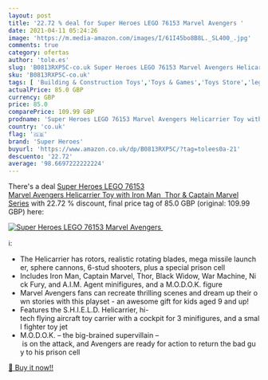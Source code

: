```yaml
---
layout: post
title: '22.72 % deal for Super Heroes LEGO 76153 Marvel Avengers '
date: 2021-04-11 05:24:26
image: 'https://m.media-amazon.com/images/I/61I45bo8B8L._SL400_.jpg'
comments: true
category: ofertas
author: 'tole.es'
slug: 'B0813RXP5C-co.uk Super Heroes LEGO 76153 Marvel Avengers Helicarrier Toy...'
sku: 'B0813RXP5C-co.uk'
tags: [ 'Building & Construction Toys','Toys & Games','Toys Store','lego','super heroes', ]
actualPrice: 85.0 GBP
currency: GBP
price: 85.0
comparePrice: 109.99 GBP
prodname: 'Super Heroes LEGO 76153 Marvel Avengers Helicarrier Toy with Iron Man  Thor & Captain Marvel  Series'
country: 'co.uk'
flag: '🇬🇧'
brand: 'Super Heroes'
buyurl: 'https://www.amazon.co.uk/dp/B0813RXP5C/?tag=tolees0a-21'
descuento: '22.72'
average: '98.6697222222224'
---
```


There's a deal [Super Heroes LEGO 76153 Marvel Avengers Helicarrier Toy with Iron Man  Thor & Captain Marvel  Series](https://www.amazon.co.uk/dp/B0813RXP5C/?tag=tolees0a-21)  with  22.72 % discount, final price tag of  85.0 GBP (original: 109.99 GBP) here:

[![Super Heroes LEGO 76153 Marvel Avengers ](https://m.media-amazon.com/images/I/61I45bo8B8L._SL400_.jpg)](https://www.amazon.co.uk/dp/B0813RXP5C/?tag=tolees0a-21)

ℹ️:

- The Helicarrier has rotors, realistic rotating blades, mega missile launcher, sphere cannons, 6-stud shooters, plus a special prison cell
- Includes Iron Man, Captain Marvel, Thor, Black Widow, War Machine, Nick Fury, and A.I.M. Agent minifigures, and a M.O.D.O.K. figure
- Marvel Avengers fans can recreate thrilling scenes and dream up their own stories with this playset - an awesome gift for kids aged 9 and up!
- Features the S.H.I.E.L.D. Helicarrier, hi-tech flying aircraft toy carrier with a cockpit for 3 minifigures, and a small fighter toy jet
- M.O.D.O.K. – the big-brained supervillain – is on the attack, and Avengers are ready for action to return the bad guy to his prison cell

[🛒 Buy it now!!](https://www.amazon.co.uk/dp/B0813RXP5C/?tag=tolees0a-21)
